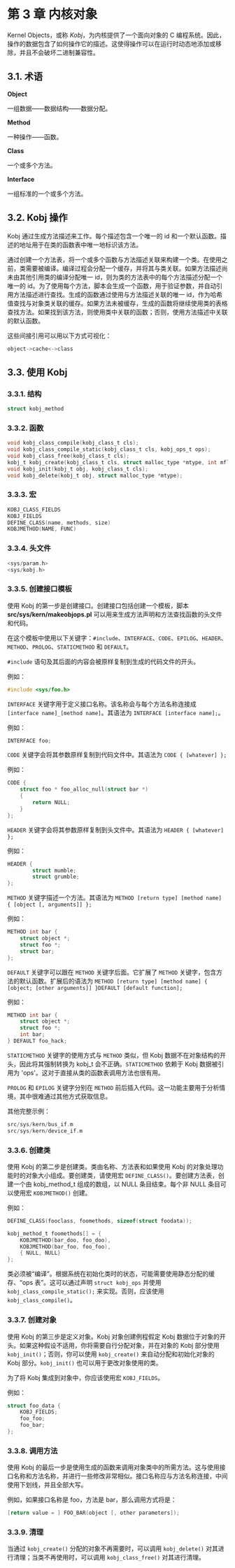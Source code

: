 # 第 3 章 内核对象

Kernel Objects，或称 *Kobj*，为内核提供了一个面向对象的 C 编程系统。因此，操作的数据包含了如何操作它的描述。这使得操作可以在运行时动态地添加或移除，并且不会破坏二进制兼容性。

## 3.1. 术语

**Object**

一组数据——数据结构——数据分配。

**Method**

一种操作——函数。

**Class**

一个或多个方法。

**Interface**

一组标准的一个或多个方法。

## 3.2. Kobj 操作

Kobj 通过生成方法描述来工作。每个描述包含一个唯一的 id 和一个默认函数。描述的地址用于在类的函数表中唯一地标识该方法。

通过创建一个方法表，将一个或多个函数与方法描述关联来构建一个类。在使用之前，类需要被编译。编译过程会分配一个缓存，并将其与类关联。如果方法描述尚未由其他引用类的编译分配唯一 id，则为类的方法表中的每个方法描述分配一个唯一的 id。为了使用每个方法，脚本会生成一个函数，用于验证参数，并自动引用方法描述进行查找。生成的函数通过使用与方法描述关联的唯一 id，作为哈希值查找与对象类关联的缓存。如果方法未被缓存，生成的函数将继续使用类的表格查找方法。如果找到该方法，则使用类中关联的函数；否则，使用方法描述中关联的默认函数。

这些间接引用可以用以下方式可视化：

```c
object->cache<->class
```

## 3.3. 使用 Kobj

### 3.3.1. 结构

```c
struct kobj_method
```

### 3.3.2. 函数

```c
void kobj_class_compile(kobj_class_t cls);
void kobj_class_compile_static(kobj_class_t cls, kobj_ops_t ops);
void kobj_class_free(kobj_class_t cls);
kobj_t kobj_create(kobj_class_t cls, struct malloc_type *mtype, int mflags);
void kobj_init(kobj_t obj, kobj_class_t cls);
void kobj_delete(kobj_t obj, struct malloc_type *mtype);
```

### 3.3.3. 宏

```c
KOBJ_CLASS_FIELDS
KOBJ_FIELDS
DEFINE_CLASS(name, methods, size)
KOBJMETHOD(NAME, FUNC)
```

### 3.3.4. 头文件

```c
<sys/param.h>
<sys/kobj.h>
```

### 3.3.5. 创建接口模板

使用 Kobj 的第一步是创建接口。创建接口包括创建一个模板，脚本 **src/sys/kern/makeobjops.pl** 可以用来生成方法声明和方法查找函数的头文件和代码。

在这个模板中使用以下关键字：`#include`、`INTERFACE`、`CODE`、`EPILOG`、`HEADER`、`METHOD`、`PROLOG`、`STATICMETHOD` 和 `DEFAULT`。

`#include` 语句及其后面的内容会被原样复制到生成的代码文件的开头。

例如：

```c
#include <sys/foo.h>
```

`INTERFACE` 关键字用于定义接口名称。该名称会与每个方法名称连接成 `[interface name]_[method name]`。其语法为 `INTERFACE [interface name];`。

例如：

```c
INTERFACE foo;
```

`CODE` 关键字会将其参数原样复制到代码文件中。其语法为 `CODE { [whatever] };`

例如：

```c
CODE {
	struct foo * foo_alloc_null(struct bar *)
	{
		return NULL;
	}
};
```

`HEADER` 关键字会将其参数原样复制到头文件中。其语法为 `HEADER { [whatever] };`

例如：

```c
HEADER {
        struct mumble;
        struct grumble;
};
```

`METHOD` 关键字描述一个方法。其语法为 `METHOD [return type] [method name] { [object [, arguments]] };`

例如：

```c
METHOD int bar {
	struct object *;
	struct foo *;
	struct bar;
};
```

`DEFAULT` 关键字可以跟在 `METHOD` 关键字后面。它扩展了 `METHOD` 关键字，包含方法的默认函数。扩展后的语法为 `METHOD [return type] [method name] { [object; [other arguments]] }DEFAULT [default function];`

例如：

```c
METHOD int bar {
	struct object *;
	struct foo *;
	int bar;
} DEFAULT foo_hack;
```

`STATICMETHOD` 关键字的使用方式与 `METHOD` 类似，但 Kobj 数据不在对象结构的开头，因此将其强制转换为 kobj\_t 会不正确。`STATICMETHOD` 依赖于 Kobj 数据被引用为 'ops'。这对于直接从类的函数表调用方法也很有用。

`PROLOG` 和 `EPILOG` 关键字分别在 `METHOD` 前后插入代码。这一功能主要用于分析情境，其中很难通过其他方式获取信息。

其他完整示例：

```c
src/sys/kern/bus_if.m
src/sys/kern/device_if.m
```

### 3.3.6. 创建类

使用 Kobj 的第二步是创建类。类由名称、方法表和如果使用 Kobj 的对象处理功能时的对象大小组成。要创建类，请使用宏 `DEFINE_CLASS()`。要创建方法表，创建一个由 kobj\_method\_t 组成的数组，以 NULL 条目结束。每个非 NULL 条目可以使用宏 `KOBJMETHOD()` 创建。

例如：

```c
DEFINE_CLASS(fooclass, foomethods, sizeof(struct foodata));

kobj_method_t foomethods[] = {
	KOBJMETHOD(bar_doo, foo_doo),
	KOBJMETHOD(bar_foo, foo_foo),
	{ NULL, NULL}
};
```

类必须被“编译”。根据系统在初始化类时的状态，可能需要使用静态分配的缓存、“ops 表”。这可以通过声明 `struct kobj_ops` 并使用 `kobj_class_compile_static();` 来实现。否则，应该使用 `kobj_class_compile()`。

### 3.3.7. 创建对象

使用 Kobj 的第三步是定义对象。Kobj 对象创建例程假定 Kobj 数据位于对象的开头。如果这种假设不适用，你将需要自行分配对象，并在对象的 Kobj 部分使用 `kobj_init()`；否则，你可以使用 `kobj_create()` 来自动分配和初始化对象的 Kobj 部分。`kobj_init()` 也可以用于更改对象使用的类。

为了将 Kobj 集成到对象中，你应该使用宏 `KOBJ_FIELDS`。

例如：

```c
struct foo_data {
	KOBJ_FIELDS;
	foo_foo;
	foo_bar;
};
```

### 3.3.8. 调用方法

使用 Kobj 的最后一步是使用生成的函数来调用对象类中的所需方法。这与使用接口名称和方法名称，并进行一些修改非常相似。接口名称应与方法名称连接，中间使用下划线，并且全部大写。

例如，如果接口名称是 foo，方法是 bar，那么调用方式将是：

```c
[return value = ] FOO_BAR(object [, other parameters]);
```

### 3.3.9. 清理

当通过 `kobj_create()` 分配的对象不再需要时，可以调用 `kobj_delete()` 对其进行清理；当类不再使用时，可以调用 `kobj_class_free()` 对其进行清理。
